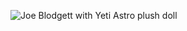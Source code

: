 ![Joe Blodgett with Yeti Astro plush doll](https://avatars2.githubusercontent.com/u/12402960?s=460&u=31ef867b7eea22a59592f6368b321e7111a44865&v=4)

